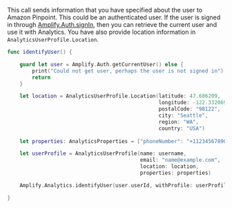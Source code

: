 This call sends information that you have specified about the user to Amazon Pinpoint. This could be an authenticated user. If the user is signed in through [Amplify.Auth.signIn](~/lib/auth/signin.md), then you can retrieve the current user and use it with Analytics. You have also provide location information in `AnalyticsUserProfile.Location`.

```swift
func identifyUser() {

    guard let user = Amplify.Auth.getCurrentUser() else {
        print("Could not get user, perhaps the user is not signed in")
        return
    }

    let location = AnalyticsUserProfile.Location(latitude: 47.606209,
                                                 longitude: -122.332069,
                                                 postalCode: "98122",
                                                 city: "Seattle",
                                                 region: "WA",
                                                 country: "USA")
                                                 
    let properties: AnalyticsProperties = ["phoneNumber": "+11234567890", "age": 25]

    let userProfile = AnalyticsUserProfile(name: username,
                                           email: "name@example.com",
                                           location: location,
                                           properties: properties)

    Amplify.Analytics.identifyUser(user.userId, withProfile: userProfile)

}
```
